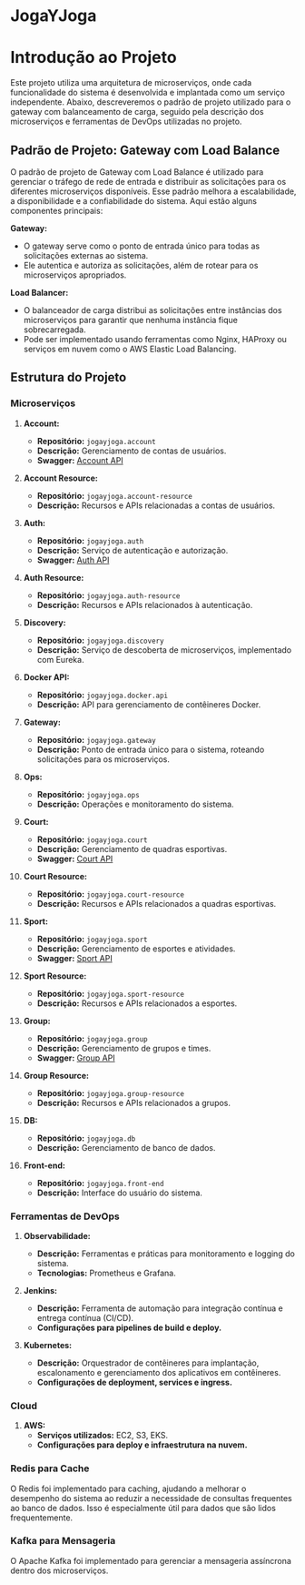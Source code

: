 # JogaYJoga
# Introdução ao Projeto

Este projeto utiliza uma arquitetura de microserviços, onde cada funcionalidade do sistema é desenvolvida e implantada como um serviço independente. Abaixo, descreveremos o padrão de projeto utilizado para o gateway com balanceamento de carga, seguido pela descrição dos microserviços e ferramentas de DevOps utilizadas no projeto.

## Padrão de Projeto: Gateway com Load Balance

O padrão de projeto de Gateway com Load Balance é utilizado para gerenciar o tráfego de rede de entrada e distribuir as solicitações para os diferentes microserviços disponíveis. Esse padrão melhora a escalabilidade, a disponibilidade e a confiabilidade do sistema. Aqui estão alguns componentes principais:

**Gateway:**

- O gateway serve como o ponto de entrada único para todas as solicitações externas ao sistema.
- Ele autentica e autoriza as solicitações, além de rotear para os microserviços apropriados.

**Load Balancer:**

- O balanceador de carga distribui as solicitações entre instâncias dos microserviços para garantir que nenhuma instância fique sobrecarregada.
- Pode ser implementado usando ferramentas como Nginx, HAProxy ou serviços em nuvem como o AWS Elastic Load Balancing.

## Estrutura do Projeto

### Microserviços

1. **Account:**
   - **Repositório:** `jogayjoga.account`
   - **Descrição:** Gerenciamento de contas de usuários.
   - **Swagger:** [Account API](http://localhost:8080/account/swagger-ui.html)

2. **Account Resource:**
   - **Repositório:** `jogayjoga.account-resource`
   - **Descrição:** Recursos e APIs relacionadas a contas de usuários.

3. **Auth:**
   - **Repositório:** `jogayjoga.auth`
   - **Descrição:** Serviço de autenticação e autorização.
   - **Swagger:** [Auth API](http://localhost:8080/auth/swagger-ui.html)

4. **Auth Resource:**
   - **Repositório:** `jogayjoga.auth-resource`
   - **Descrição:** Recursos e APIs relacionados à autenticação.

5. **Discovery:**
   - **Repositório:** `jogayjoga.discovery`
   - **Descrição:** Serviço de descoberta de microserviços, implementado com Eureka.

6. **Docker API:**
   - **Repositório:** `jogayjoga.docker.api`
   - **Descrição:** API para gerenciamento de contêineres Docker.

7. **Gateway:**
   - **Repositório:** `jogayjoga.gateway`
   - **Descrição:** Ponto de entrada único para o sistema, roteando solicitações para os microserviços.

8. **Ops:**
   - **Repositório:** `jogayjoga.ops`
   - **Descrição:** Operações e monitoramento do sistema.

9. **Court:**
   - **Repositório:** `jogayjoga.court`
   - **Descrição:** Gerenciamento de quadras esportivas.
   - **Swagger:** [Court API](http://localhost:8080/court/swagger-ui.html)

10. **Court Resource:**
    - **Repositório:** `jogayjoga.court-resource`
    - **Descrição:** Recursos e APIs relacionados a quadras esportivas.

11. **Sport:**
    - **Repositório:** `jogayjoga.sport`
    - **Descrição:** Gerenciamento de esportes e atividades.
    - **Swagger:** [Sport API](http://localhost:8080/sport/swagger-ui.html)

12. **Sport Resource:**
    - **Repositório:** `jogayjoga.sport-resource`
    - **Descrição:** Recursos e APIs relacionados a esportes.

13. **Group:**
    - **Repositório:** `jogayjoga.group`
    - **Descrição:** Gerenciamento de grupos e times.
    - **Swagger:** [Group API](http://localhost:8080/group/swagger-ui.html)

14. **Group Resource:**
    - **Repositório:** `jogayjoga.group-resource`
    - **Descrição:** Recursos e APIs relacionados a grupos.

15. **DB:**
    - **Repositório:** `jogayjoga.db`
    - **Descrição:** Gerenciamento de banco de dados.

16. **Front-end:**
    - **Repositório:** `jogayjoga.front-end`
    - **Descrição:** Interface do usuário do sistema.

### Ferramentas de DevOps

1. **Observabilidade:**
   - **Descrição:** Ferramentas e práticas para monitoramento e logging do sistema.
   - **Tecnologias:** Prometheus e Grafana.

2. **Jenkins:**
   - **Descrição:** Ferramenta de automação para integração contínua e entrega contínua (CI/CD).
   - **Configurações para pipelines de build e deploy.**

3. **Kubernetes:**
   - **Descrição:** Orquestrador de contêineres para implantação, escalonamento e gerenciamento dos aplicativos em contêineres.
   - **Configurações de deployment, services e ingress.**

### Cloud

1. **AWS:**
   - **Serviços utilizados:** EC2, S3, EKS.
   - **Configurações para deploy e infraestrutura na nuvem.**

### Redis para Cache

O Redis foi implementado para caching, ajudando a melhorar o desempenho do sistema ao reduzir a necessidade de consultas frequentes ao banco de dados. Isso é especialmente útil para dados que são lidos frequentemente.

### Kafka para Mensageria

O Apache Kafka foi implementado para gerenciar a mensageria assíncrona dentro dos microserviços.
